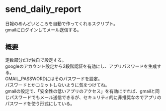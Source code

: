 # send_daily_report

日報のめんどいところを自動で作ってくれるスクリプト。  
gmailにログインしてメール送信する。 

## 概要
定数部分だけ独自で設定する。  
googleのアカウント設定から2段階認証を有効にし、アプリパスワードを生成する。  
GMAIL_PASSWORDにはそのパスワードを設定。  
パスワードとかコミットしないように気をつけてね。  
gmailの設定で、「安全性の低いアプリのアクセス」を有効にすれば、gmailと同じパスワードでもメール送信できるが、セキュリティ的に非推奨なのでアプリのパスワードを使う形式にしている。  
